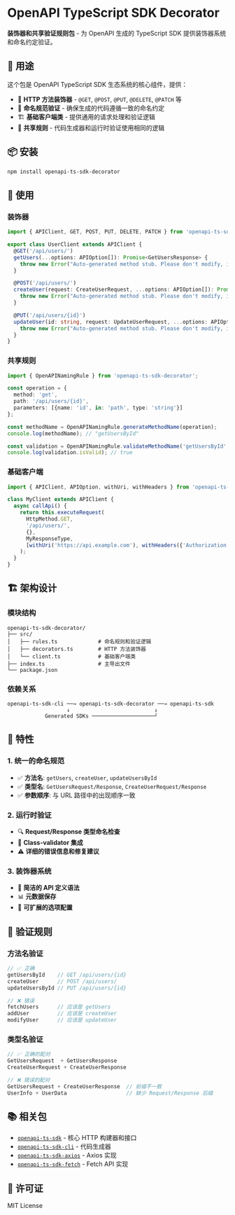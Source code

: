# OpenAPI TypeScript SDK Decorator

**装饰器和共享验证规则包** - 为 OpenAPI 生成的 TypeScript SDK 提供装饰器系统和命名约定验证。

## 🎯 用途

这个包是 OpenAPI TypeScript SDK 生态系统的核心组件，提供：

- 🎨 **HTTP 方法装饰器** - `@GET`, `@POST`, `@PUT`, `@DELETE`, `@PATCH` 等
- 📏 **命名规范验证** - 确保生成的代码遵循一致的命名约定
- 🏗️ **基础客户端类** - 提供通用的请求处理和验证逻辑
- 🔧 **共享规则** - 代码生成器和运行时验证使用相同的逻辑

## 📦 安装

```bash
npm install openapi-ts-sdk-decorator
```

## 🚀 使用

### 装饰器

```typescript
import { APIClient, GET, POST, PUT, DELETE, PATCH } from 'openapi-ts-sdk-decorator';

export class UserClient extends APIClient {
  @GET('/api/users/')
  getUsers(...options: APIOption[]): Promise<GetUsersResponse> {
    throw new Error("Auto-generated method stub. Please don't modify, it will not be executed at runtime.");
  }

  @POST('/api/users/')
  createUser(request: CreateUserRequest, ...options: APIOption[]): Promise<CreateUserResponse> {
    throw new Error("Auto-generated method stub. Please don't modify, it will not be executed at runtime.");
  }

  @PUT('/api/users/{id}')
  updateUser(id: string, request: UpdateUserRequest, ...options: APIOption[]): Promise<UpdateUserResponse> {
    throw new Error("Auto-generated method stub. Please don't modify, it will not be executed at runtime.");
  }
}
```

### 共享规则

```typescript
import { OpenAPINamingRule } from 'openapi-ts-sdk-decorator';

const operation = {
  method: 'get',
  path: '/api/users/{id}',
  parameters: [{name: 'id', in: 'path', type: 'string'}]
};

const methodName = OpenAPINamingRule.generateMethodName(operation);
console.log(methodName); // "getUsersById"

const validation = OpenAPINamingRule.validateMethodName('getUsersById', operation);
console.log(validation.isValid); // true
```

### 基础客户端

```typescript
import { APIClient, APIOption, withUri, withHeaders } from 'openapi-ts-sdk-decorator';

class MyClient extends APIClient {
  async callApi() {
    return this.executeRequest(
      HttpMethod.GET,
      '/api/users/',
      {},
      MyResponseType,
      [withUri('https://api.example.com'), withHeaders({'Authorization': 'Bearer token'})]
    );
  }
}
```

## 🏗️ 架构设计

### 模块结构

```
openapi-ts-sdk-decorator/
├── src/
│   ├── rules.ts             # 命名规则和验证逻辑
│   ├── decorators.ts        # HTTP 方法装饰器
│   └── client.ts            # 基础客户端类
├── index.ts                 # 主导出文件
└── package.json
```

### 依赖关系

```
openapi-ts-sdk-cli ──→ openapi-ts-sdk-decorator ──→ openapi-ts-sdk
                   ↓                           ↓
            Generated SDKs ────────────────────┘
```

## 🔧 特性

### 1. 统一的命名规范

- ✅ **方法名**: `getUsers`, `createUser`, `updateUsersById`
- ✅ **类型名**: `GetUsersRequest/Response`, `CreateUserRequest/Response`
- ✅ **参数顺序**: 与 URL 路径中的出现顺序一致

### 2. 运行时验证

- 🔍 **Request/Response 类型命名检查**
- 📝 **Class-validator 集成**
- ⚠️ **详细的错误信息和修复建议**

### 3. 装饰器系统

- 🎨 **简洁的 API 定义语法**
- 📊 **元数据保存**
- 🔧 **可扩展的选项配置**

## 🧪 验证规则

### 方法名验证

```typescript
// ✅ 正确
getUsersById    // GET /api/users/{id}
createUser      // POST /api/users/
updateUsersById // PUT /api/users/{id}

// ❌ 错误
fetchUsers      // 应该是 getUsers
addUser         // 应该是 createUser
modifyUser      // 应该是 updateUser
```

### 类型名验证

```typescript
// ✅ 正确的配对
GetUsersRequest  + GetUsersResponse
CreateUserRequest + CreateUserResponse

// ❌ 错误的配对
GetUsersRequest + CreateUserResponse  // 前缀不一致
UserInfo + UserData                   // 缺少 Request/Response 后缀
```

## 📚 相关包

- [`openapi-ts-sdk`](../openapi-ts-sdk/) - 核心 HTTP 构建器和接口
- [`openapi-ts-sdk-cli`](../openapi-ts-sdk-cli/) - 代码生成器
- [`openapi-ts-sdk-axios`](../openapi-ts-sdk-axios/) - Axios 实现
- [`openapi-ts-sdk-fetch`](../openapi-ts-sdk-fetch/) - Fetch API 实现

## 📄 许可证

MIT License
